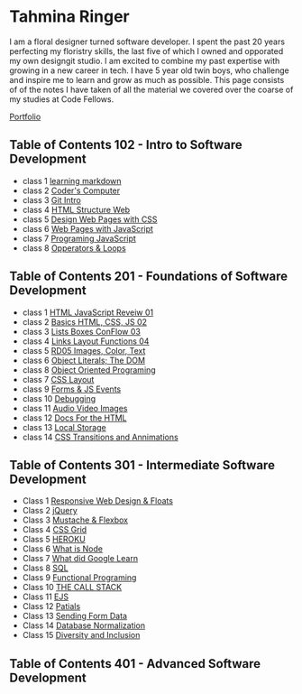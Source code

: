
# **Tahmina Ringer**

I am a floral designer turned software developer. I spent the past 20 years perfecting my floristry skills, the last five of which I owned and opporated my own designgit studio. I am excited to combine my past expertise with growing in a new career in tech. I have 5 year old twin boys, who challenge and inspire me to learn and grow as much as possible. This page consists of  of the notes I have taken of all the material we covered over the coarse of my studies at Code Fellows.

[Portfolio](https://github.com/tahminaringer)

## Table of Contents 102 - Intro to Software Development

- class 1  [learning markdown](102/learning_markdown.md)
- class 2  [Coder's Computer](102/coders_computer.md)
- class 3  [Git Intro](102/git.md)
- class 4  [HTML Structure Web](102/HTML_StructureWeb.md)
- class 5  [Design Web Pages with CSS](102/webpages_css.md)
- class 6  [Web Pages with JavaScript](102/webpages_js.md)
- class 7  [Programing JavaScript](102/programming_JS.md)
- class 8  [Opperators & Loops](102/opperators_loops.md)

## Table of Contents 201 - Foundations of Software Development

- class 1 [HTML JavaScript Reveiw 01](201/RD01HTML_JS.md)
- class 2 [Basics HTML, CSS, JS 02](201/RD02Basics_HTML_CSS_JS.md)
- class 3 [Lists Boxes ConFlow 03](201/RD03Lists_Boxes_ConFlow.md)
- class 4 [Links Layout Functions 04](201/RD04_Links_Layout_Functions.md)
- class 5 [RD05 Images, Color, Text](201/RD05_images_color_text.md)
- class 6 [Object Literals; The DOM](201/RD06_Dom_literals.md)
- class 8 [Object Oriented Programing](201/RD07_Object_Orien_prog.md)
- class 7 [CSS Layout](201/RD08_CSS_Layout.md)
- class 9 [Forms & JS Events](201/RD09_Forms_JSevents.md)
- class 10 [Debugging](201/RD10_Debugging.md)
- class 11 [Audio Video Images](201/RD11_Audio_Video_Images.md)
- class 12 [Docs For the HTML](201/RD12_Docs_For_HTML.md)
- class 13 [Local Storage](201/RD13_Local_Storage.md)
- class 14 [CSS Transitions and Annimations](201/RD14.md)

## Table of Contents 301 - Intermediate Software Development

- Class 1 [Responsive Web Design & Floats](301/RD01)
- Class 2 [jQuery](301/RD02.md)
- Class 3 [Mustache & Flexbox](301/RD03.md)
- Class 4 [CSS Grid](301/RD04.md)
- Class 5 [HEROKU](301/RD05.md)
- Class 6 [What is Node](301/RD06.md)
- Class 7 [What did Google Learn](301/RD07.md)
- Class 8 [SQL](301/RD08.md)
- Class 9 [Functional Programing](301/RD09.md)
- Class 10 [THE CALL STACK](301/RD10.md)
- Class 11 [EJS](301/RD11.md)
- Class 12 [Patials](301/RD12.md)
- Class 13 [Sending Form Data](301/RD13.md)
- Class 14 [Database Normalization](301/RD14.md)
- Class 15 [Diversity and Inclusion](301/RD15.md)

## Table of Contents 401 - Advanced Software Development
